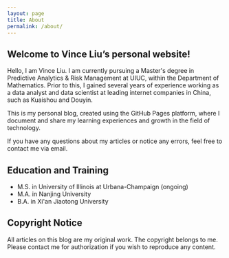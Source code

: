 ```yaml
---
layout: page
title: About
permalink: /about/
---
```


## Welcome to Vince Liu’s personal website!

Hello, I am Vince Liu. I am currently pursuing a Master's degree in Predictive Analytics & Risk Management at UIUC, within the Department of Mathematics. Prior to this, I gained several years of experience working as a data analyst and data scientist at leading internet companies in China, such as Kuaishou and Douyin.

This is my personal blog, created using the GitHub Pages platform, where I document and share my learning experiences and growth in the field of technology.

If you have any questions about my articles or notice any errors, feel free to contact me via email.

## Education and Training

- M.S. in University of Illinois at Urbana-Champaign (ongoing)
- M.A. in Nanjing University
- B.A. in Xi'an Jiaotong University

## Copyright Notice

All articles on this blog are my original work. The copyright belongs to me. Please contact me for authorization if you wish to reproduce any content.
